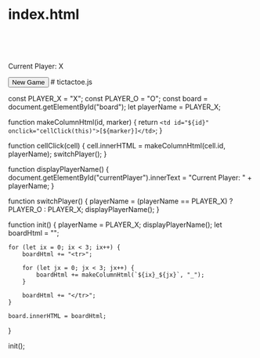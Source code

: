 # index.html
<html>
    <head>
        <title>2-Player Tic Tac Toe</title>
        <style>
            table { font-size: 40px;
                    font-family: 'Courier New', Courier, monospace; }
        </style>
    </head>
    <body>
        <table id="board"></table>
        <p id="currentPlayer">Current Player: X</p>
        <button onclick="init()">New Game</button>
        <script src="tictactoe.js"></script>
    </body>
</html>
# tictactoe.js

const PLAYER_X = "X";
const PLAYER_O = "O";
const board = document.getElementById("board");
let playerName = PLAYER_X;

function makeColumnHtml(id, marker) {
    return `<td id="${id}" onclick="cellClick(this)">[${marker}]</td>`;
}

function cellClick(cell) {
    cell.innerHTML = makeColumnHtml(cell.id, playerName);
    switchPlayer();
}

function displayPlayerName() {
    document.getElementById("currentPlayer").innerText = "Current Player: " + playerName;
}

function switchPlayer() {
    playerName = (playerName == PLAYER_X) ? PLAYER_O : PLAYER_X;
    displayPlayerName();
}

function init() {
    playerName = PLAYER_X;
    displayPlayerName();
    let boardHtml = "";
    
    for (let ix = 0; ix < 3; ix++) {
        boardHtml += "<tr>";
    
        for (let jx = 0; jx < 3; jx++) {
            boardHtml += makeColumnHtml(`${ix}_${jx}`, "_");
        }
        
        boardHtml += "</tr>";
    }
    
    board.innerHTML = boardHtml;
}

init();
